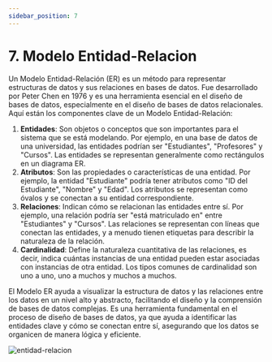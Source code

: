 ```yaml
---
sidebar_position: 7
---
```


# 7. Modelo Entidad-Relacion

Un Modelo Entidad-Relación (ER) es un método para representar estructuras de datos y sus relaciones en bases de datos. Fue desarrollado por Peter Chen en 1976 y es una herramienta esencial en el diseño de bases de datos, especialmente en el diseño de bases de datos relacionales. Aquí están los componentes clave de un Modelo Entidad-Relación:

1. **Entidades**: Son objetos o conceptos que son importantes para el sistema que se está modelando. Por ejemplo, en una base de datos de una universidad, las entidades podrían ser "Estudiantes", "Profesores" y "Cursos". Las entidades se representan generalmente como rectángulos en un diagrama ER.
2. **Atributos**: Son las propiedades o características de una entidad. Por ejemplo, la entidad "Estudiante" podría tener atributos como "ID del Estudiante", "Nombre" y "Edad". Los atributos se representan como óvalos y se conectan a su entidad correspondiente.
3. **Relaciones**: Indican cómo se relacionan las entidades entre sí. Por ejemplo, una relación podría ser "está matriculado en" entre "Estudiantes" y "Cursos". Las relaciones se representan con líneas que conectan las entidades, y a menudo tienen etiquetas para describir la naturaleza de la relación.
4. **Cardinalidad**: Define la naturaleza cuantitativa de las relaciones, es decir, indica cuántas instancias de una entidad pueden estar asociadas con instancias de otra entidad. Los tipos comunes de cardinalidad son uno a uno, uno a muchos y muchos a muchos.

El Modelo ER ayuda a visualizar la estructura de datos y las relaciones entre los datos en un nivel alto y abstracto, facilitando el diseño y la comprensión de bases de datos complejas. Es una herramienta fundamental en el proceso de diseño de bases de datos, ya que ayuda a identificar las entidades clave y cómo se conectan entre sí, asegurando que los datos se organicen de manera lógica y eficiente.

![entidad-relacion](./img/entidad-relacion.svg)
